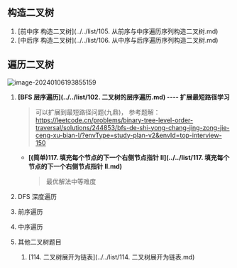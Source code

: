 ## 构造二叉树

1. [前中序 构造二叉树](../../list/105. 从前序与中序遍历序列构造二叉树.md)
2. [中后序 构造二叉树](../../list/106. 从中序与后序遍历序列构造二叉树.md)

## 遍历二叉树

<img src="http://img.hahaguai.cn/local/image-20240106193855159.png" alt="image-20240106193855159" style="zoom:100%;" />

1. **[BFS 层序遍历](../../list/102. 二叉树的层序遍历.md) ---- 扩展最短路径学习**

   > 可以扩展到最短路径问题(九鼎)， 参考题解：https://leetcode.cn/problems/binary-tree-level-order-traversal/solutions/244853/bfs-de-shi-yong-chang-jing-zong-jie-ceng-xu-bian-l/?envType=study-plan-v2&envId=top-interview-150

   - **[(简单)117. 填充每个节点的下一个右侧节点指针 II](../../list/117. 填充每个节点的下一个右侧节点指针 II.md)**

     > 最优解法中等难度

2. DFS 深度遍历

3. 前序遍历

4. 中序遍历

5. 其他二叉树题目
   1. [114. 二叉树展开为链表](../../list/114. 二叉树展开为链表.md)

